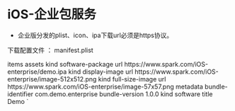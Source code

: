 # iOS-企业包服务

- 企业版分发的plist、icon、ipa下载url必须是https协议。

下载配置文件 ： manifest.plist

<?xml version="1.0" encoding="UTF-8"?>
<!DOCTYPE plist PUBLIC "-//Apple//DTD PLIST 1.0//EN" "http://www.apple.com/DTDs/PropertyList-1.0.dtd">
<plist version="1.0">
<dict>
    <key>items</key>
    <array>
        <dict>
            <key>assets</key>
            <array>
                <dict>
                    <key>kind</key>
                    <string>software-package</string>
                    <key>url</key>
                    <string>https://www.spark.com/iOS-enterprise/demo.ipa</string>
                </dict>
                <dict>
                    <key>kind</key>
                    <string>display-image</string>
                    <key>url</key>
                    <string>https://www.spark.com/iOS-enterprise/image-512x512.png</string>
                </dict>
                <dict>
                    <key>kind</key>
                    <string>full-size-image</string>
                    <key>url</key>
                    <string>https://www.spark.com/iOS-enterprise/image-57x57.png</string>
                </dict>
            </array>
            <key>metadata</key>
            <dict>
                <key>bundle-identifier</key>
                <string>com.demo.enterprise</string>
                <key>bundle-version</key>
                <string>1.0.0</string>
                <key>kind</key>
                <string>software</string>
                <key>title</key>
                <string>Demo</string>
            </dict>
        </dict>
    </array>
</dict>
</plist>  
`
